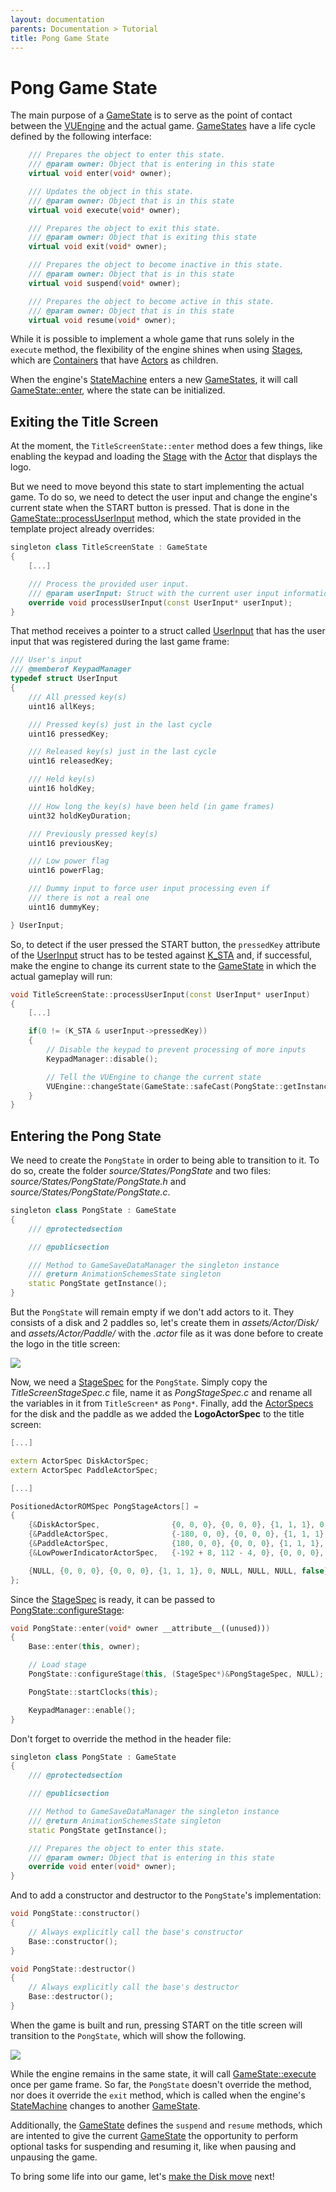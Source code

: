 ```yaml
---
layout: documentation
parents: Documentation > Tutorial
title: Pong Game State
---
```


# Pong Game State

The main purpose of a [GameState](/documentation/api/class-game-state/) is to serve as the point of contact between the [VUEngine](https://github.com/VUEngine/VUEngine-Core) and the actual game. [GameStates](/documentation/api/class-game-state/) have a life cycle defined by the following interface:

```cpp
    /// Prepares the object to enter this state.
    /// @param owner: Object that is entering in this state
    virtual void enter(void* owner);

    /// Updates the object in this state.
    /// @param owner: Object that is in this state
    virtual void execute(void* owner);

    /// Prepares the object to exit this state.
    /// @param owner: Object that is exiting this state
    virtual void exit(void* owner);

    /// Prepares the object to become inactive in this state.
    /// @param owner: Object that is in this state
    virtual void suspend(void* owner);

    /// Prepares the object to become active in this state.
    /// @param owner: Object that is in this state
    virtual void resume(void* owner);
```

While it is possible to implement a whole game that runs solely in the `execute` method, the flexibility of the engine shines when using [Stages](/documentation/api/class-stage/), which are [Containers](/documentation/api/class-container/) that have [Actors](/documentation/api/class-actor/) as children.

When the engine's [StateMachine](/documentation/api/class-state-machine/) enters a new [GameStates](/documentation/api/class-game-state/), it will call [GameState::enter](/documentation/api/class-game-state/), where the state can be initialized.

## Exiting the Title Screen

At the moment, the `TitleScreenState::enter` method does a few things, like enabling the keypad and loading the [Stage](/documentation/api/class-stage/) with the [Actor](/documentation/api/class-actor/) that displays the logo.

But we need to move beyond this state to start implementing the actual game. To do so, we need to detect the user input and change the engine's current state when the START button is pressed. That is done in the [GameState::processUserInput](/documentation/api/class-game-state/) method, which the state provided in the template project already overrides:

```cpp
singleton class TitleScreenState : GameState
{
    [...]

    /// Process the provided user input.
    /// @param userInput: Struct with the current user input information
    override void processUserInput(const UserInput* userInput);
}
```

That method receives a pointer to a struct called [UserInput](/documentation/api/struct-user-input/) that has the user input that was registered during the last game frame:

```cpp
/// User's input
/// @memberof KeypadManager
typedef struct UserInput
{
    /// All pressed key(s)
    uint16 allKeys;

    /// Pressed key(s) just in the last cycle
    uint16 pressedKey;

    /// Released key(s) just in the last cycle
    uint16 releasedKey;

    /// Held key(s)
    uint16 holdKey;

    /// How long the key(s) have been held (in game frames)
    uint32 holdKeyDuration;

    /// Previously pressed key(s)
    uint16 previousKey;

    /// Low power flag
    uint16 powerFlag;

    /// Dummy input to force user input processing even if
    /// there is not a real one
    uint16 dummyKey;

} UserInput;
```

So, to detect if the user pressed the START button, the `pressedKey` attribute of the [UserInput](/documentation/api/struct-user-input/) struct has to be tested against [K_STA](https://github.com/VUEngine/VUEngine-Core/blob/master/source/Hardware/KeypadManager.h) and, if successful, make the engine to change its current state to the [GameState](/documentation/api/class-game-state/) in which the actual gameplay will run:

```cpp
void TitleScreenState::processUserInput(const UserInput* userInput)
{
    [...]

    if(0 != (K_STA & userInput->pressedKey))
    {
        // Disable the keypad to prevent processing of more inputs
        KeypadManager::disable();

        // Tell the VUEngine to change the current state
        VUEngine::changeState(GameState::safeCast(PongState::getInstance()));
    }
}
```

## Entering the Pong State

We need to create the `PongState` in order to being able to transition to it. To do so, create the folder _source/States/PongState_ and two files: _source/States/PongState/PongState.h_ and _source/States/PongState/PongState.c_.

```cpp
singleton class PongState : GameState
{
    /// @protectedsection

    /// @publicsection

    /// Method to GameSaveDataManager the singleton instance
    /// @return AnimationSchemesState singleton
    static PongState getInstance();
}
```

But the `PongState` will remain empty if we don't add actors to it. They consists of a disk and 2 paddles so, let's create them in _assets/Actor/Disk/_ and _assets/Actor/Paddle/_ with the _.actor_ file as it was done before to create the logo in the title screen:

<a href="/documentation/images/tutorial/disk-and-paddle-actors.png" data-toggle="lightbox" data-gallery="gallery" data-caption="Disk and Paddle Actor Spec"><img src="/documentation/images/tutorial/disk-and-paddle-actors.png" /></a>

Now, we need a [StageSpec](/documentation/api/struct-stage-spec/) for the `PongState`. Simply copy the _TitleScreenStageSpec.c_ file, name it as _PongStageSpec.c_ and rename all the variables in it from `TitleScreen*` as `Pong*`. Finally, add the [ActorSpecs](/documentation/api/struct-actor-spec/) for the disk and the paddle as we added the **LogoActorSpec** to the title screen:

```cpp
[...]

extern ActorSpec DiskActorSpec;
extern ActorSpec PaddleActorSpec;

[...]

PositionedActorROMSpec PongStageActors[] =
{
    {&DiskActorSpec,                {0, 0, 0}, {0, 0, 0}, {1, 1, 1}, 0, NULL, NULL, NULL, false},
    {&PaddleActorSpec,              {-180, 0, 0}, {0, 0, 0}, {1, 1, 1}, 0, NULL, NULL, NULL, false},
    {&PaddleActorSpec,              {180, 0, 0}, {0, 0, 0}, {1, 1, 1}, 0, NULL, NULL, NULL, false},
    {&LowPowerIndicatorActorSpec,   {-192 + 8, 112 - 4, 0}, {0, 0, 0}, {1, 1, 1}, 0, NULL, NULL, NULL, false},

    {NULL, {0, 0, 0}, {0, 0, 0}, {1, 1, 1}, 0, NULL, NULL, NULL, false},
};
```

Since the [StageSpec](/documentation/api/struct-stage-spec/) is ready, it can be passed to [PongState::configureStage](/documentation/api/class-game-state/):

```cpp
void PongState::enter(void* owner __attribute__((unused)))
{
    Base::enter(this, owner);

    // Load stage
    PongState::configureStage(this, (StageSpec*)&PongStageSpec, NULL);

    PongState::startClocks(this);

    KeypadManager::enable();
}
```

Don't forget to override the method in the header file:

```cpp
singleton class PongState : GameState
{
    /// @protectedsection

    /// @publicsection

    /// Method to GameSaveDataManager the singleton instance
    /// @return AnimationSchemesState singleton
    static PongState getInstance();

    /// Prepares the object to enter this state.
    /// @param owner: Object that is entering in this state
    override void enter(void* owner);
}
```

And to add a constructor and destructor to the `PongState`'s implementation:

```cpp
void PongState::constructor()
{
    // Always explicitly call the base's constructor
    Base::constructor();
}

void PongState::destructor()
{
    // Always explicitly call the base's destructor
    Base::destructor();
}
```

When the game is built and run, pressing START on the title screen will transition to the `PongState`, which will show the following.

<a href="/documentation/images/tutorial/pong-state.png" data-toggle="lightbox" data-gallery="gallery"><img src="/documentation/images/tutorial/pong-state.png" /></a>

While the engine remains in the same state, it will call [GameState::execute](/documentation/api/class-game-state/) once per game frame. So far, the `PongState` doesn't override the method, nor does it override the `exit` method, which is called when the engine's [StateMachine](/documentation/api/class-state-machine/) changes to another [GameState](/documentation/api/class-game-state/).

Additionally, the [GameState](/documentation/api/class-game-state/) defines the `suspend` and `resume` methods, which are intented to give the current [GameState](/documentation/api/class-game-state/) the opportunity to perform optional tasks for suspending and resuming it, like when pausing and unpausing the game.

To bring some life into our game, let's [make the Disk move](/documentation/tutorial/pong-disk/) <i class="fa fa-arrow-right"></i> next!
